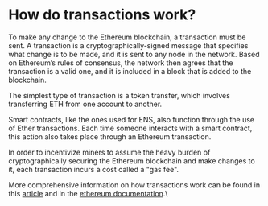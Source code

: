 # How do transactions work?

To make any change to the Ethereum blockchain, a transaction must be sent. A transaction is a cryptographically-signed message that specifies what change is to be made, and it is sent to any node in the network. Based on Ethereum’s rules of consensus, the network then agrees that the transaction is a valid one, and it is included in a block that is added to the blockchain.

The simplest type of transaction is a token transfer, which involves transferring ETH from one account to another.

Smart contracts, like the ones used for ENS, also function through the use of Ether transactions. Each time someone interacts with a smart contract, this action also takes place through an Ethereum transaction.

In order to incentivize miners to assume the heavy burden of cryptographically securing the Ethereum blockchain and make changes to it, each transaction incurs a cost called a "gas fee".

More comprehensive information on how transactions work can be found in this [article](https://preethikasireddy.medium.com/how-does-ethereum-work-anyway-22d1df506369) and in the [ethereum documentation](https://ethereum.org/en/developers/docs/transactions/).\
